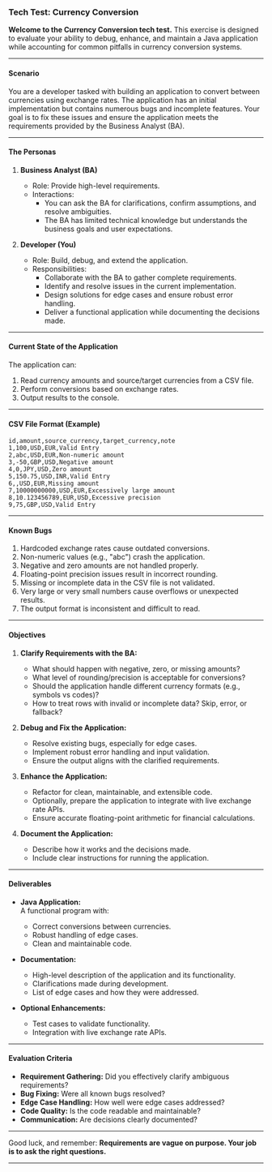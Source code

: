 ### Tech Test: Currency Conversion

**Welcome to the Currency Conversion tech test.** This exercise is designed to evaluate your ability to debug, enhance, and maintain a Java application while accounting for common pitfalls in currency conversion systems.

---

#### **Scenario**
You are a developer tasked with building an application to convert between currencies using exchange rates. The application has an initial implementation but contains numerous bugs and incomplete features. Your goal is to fix these issues and ensure the application meets the requirements provided by the Business Analyst (BA).

---

#### **The Personas**

1. **Business Analyst (BA)**
    - Role: Provide high-level requirements.
    - Interactions:
        - You can ask the BA for clarifications, confirm assumptions, and resolve ambiguities.
        - The BA has limited technical knowledge but understands the business goals and user expectations.

2. **Developer (You)**
    - Role: Build, debug, and extend the application.
    - Responsibilities:
        - Collaborate with the BA to gather complete requirements.
        - Identify and resolve issues in the current implementation.
        - Design solutions for edge cases and ensure robust error handling.
        - Deliver a functional application while documenting the decisions made.

---

#### **Current State of the Application**

The application can:
1. Read currency amounts and source/target currencies from a CSV file.
2. Perform conversions based on exchange rates.
3. Output results to the console.

---

#### **CSV File Format (Example)**

```
id,amount,source_currency,target_currency,note
1,100,USD,EUR,Valid Entry
2,abc,USD,EUR,Non-numeric amount
3,-50,GBP,USD,Negative amount
4,0,JPY,USD,Zero amount
5,150.75,USD,INR,Valid Entry
6,,USD,EUR,Missing amount
7,10000000000,USD,EUR,Excessively large amount
8,10.123456789,EUR,USD,Excessive precision
9,75,GBP,USD,Valid Entry
```

---

#### **Known Bugs**

1. Hardcoded exchange rates cause outdated conversions.
2. Non-numeric values (e.g., "abc") crash the application.
3. Negative and zero amounts are not handled properly.
4. Floating-point precision issues result in incorrect rounding.
5. Missing or incomplete data in the CSV file is not validated.
6. Very large or very small numbers cause overflows or unexpected results.
7. The output format is inconsistent and difficult to read.

---

#### **Objectives**

1. **Clarify Requirements with the BA:**
    - What should happen with negative, zero, or missing amounts?
    - What level of rounding/precision is acceptable for conversions?
    - Should the application handle different currency formats (e.g., symbols vs codes)?
    - How to treat rows with invalid or incomplete data? Skip, error, or fallback?

2. **Debug and Fix the Application:**
    - Resolve existing bugs, especially for edge cases.
    - Implement robust error handling and input validation.
    - Ensure the output aligns with the clarified requirements.

3. **Enhance the Application:**
    - Refactor for clean, maintainable, and extensible code.
    - Optionally, prepare the application to integrate with live exchange rate APIs.
    - Ensure accurate floating-point arithmetic for financial calculations.

4. **Document the Application:**
    - Describe how it works and the decisions made.
    - Include clear instructions for running the application.

---

#### **Deliverables**

- **Java Application:**  
  A functional program with:
    - Correct conversions between currencies.
    - Robust handling of edge cases.
    - Clean and maintainable code.

- **Documentation:**
    - High-level description of the application and its functionality.
    - Clarifications made during development.
    - List of edge cases and how they were addressed.

- **Optional Enhancements:**
    - Test cases to validate functionality.
    - Integration with live exchange rate APIs.

---

#### **Evaluation Criteria**

- **Requirement Gathering:** Did you effectively clarify ambiguous requirements?
- **Bug Fixing:** Were all known bugs resolved?
- **Edge Case Handling:** How well were edge cases addressed?
- **Code Quality:** Is the code readable and maintainable?
- **Communication:** Are decisions clearly documented?

---

Good luck, and remember: **Requirements are vague on purpose. Your job is to ask the right questions.**

--- 

